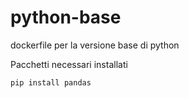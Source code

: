 # python-base
dockerfile per la versione base di python

Pacchetti necessari installati
```
pip install pandas
```
